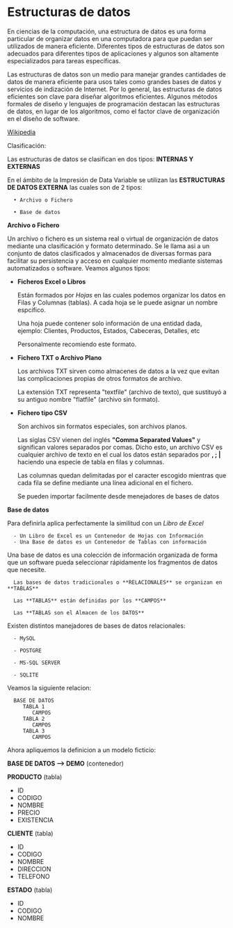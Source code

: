 # Estructuras de datos

En ciencias de la computación, una estructura de datos es una forma particular de organizar datos en una computadora para que puedan ser utilizados 
de manera eficiente. Diferentes tipos de estructuras de datos son adecuados para diferentes tipos de aplicaciones y algunos son altamente especializados 
para tareas específicas. 

Las estructuras de datos son un medio para manejar grandes cantidades de datos de manera eficiente para usos tales como grandes bases de datos y servicios 
de indización de Internet. Por lo general, las estructuras de datos eficientes son clave para diseñar algoritmos eficientes. Algunos métodos formales de 
diseño y lenguajes de programación destacan las estructuras de datos, en lugar de los algoritmos, como el factor clave de organización en el diseño de software.

[Wikipedia](https://es.wikipedia.org/wiki/Estructura_de_datos)

Clasificación:

   Las estructuras de datos se clasifican en dos tipos: **INTERNAS Y EXTERNAS**
            
   En el ámbito de la Impresión de Data Variable se utilizan las **ESTRUCTURAS DE DATOS EXTERNA** las cuales son de 2 tipos:

      • Archivo o Fichero 
  
      • Base de datos
  
**Archivo o Fichero** 

  Un archivo o fichero es un sistema real o virtual de organización de datos mediante una clasificación y formato determinado. Se le
  llama asi a un conjunto de datos clasificados y almacenados de diversas formas para facilitar su persistencia y acceso en cualquier 
  momento mediante sistemas automatizados o software. Veamos algunos tipos:
     
  - **Ficheros Excel o Libros** 
        
     Están formados por *Hojas* en las cuales podemos organizar los datos en Filas y Columnas (tablas). 
     A cada hoja se le puede asignar un nombre espcifico. 

     Una hoja puede contener solo información de una entidad dada, ejemplo: Clientes, Productos, Estados, Cabeceras, Detalles, etc
     
     Personalmente recomiendo este formato.
     
  - **Fichero TXT o Archivo Plano**
           
       Los archivos TXT sirven como almacenes de datos a la vez que evitan las complicaciones propias de otros formatos de archivo.
         
       La extensión TXT representa "textfile" (archivo de texto), que sustituyó a su antiguo nombre "flatfile" (archivo sin formato).

  - **Fichero tipo CSV**
    
       Son archivos sin formatos especiales, son archivos planos.

       Las siglas CSV vienen del inglés **"Comma Separated Values"** y significan valores separados por comas. Dicho esto, un archivo CSV 
       es cualquier archivo de texto en el cual los datos están separados por **\, ; |** haciendo una especie de tabla en filas y columnas. 

       Las columnas quedan delimitadas por el caracter escogido mientras que cada fila se define mediante una línea adicional en el fichero. 
        
       Se pueden importar facilmente desde menejadores de bases de datos
            
**Base de datos** 

   Para definirla aplica perfectamente la similitud con un *Libro de Excel*
   
      - Un Libro de Excel es un Contenedor de Hojas con Información
      - Una Base de datos es un Contenedor de Tablas con información

   Una base de datos es una colección de información organizada de forma que un software pueda seleccionar rápidamente los fragmentos de datos que 
   necesite. 
   
      Las bases de datos tradicionales o **RELACIONALES** se organizan en **TABLAS** 
      
      Las **TABLAS** están definidas por los **CAMPOS**
   
      Las **TABLAS son el Almacen de los DATOS**

   Existen distintos manejadores de bases de datos relacionales:
   
      - MySQL
      
      - POSTGRE
      
      - MS-SQL SERVER
      
      - SQLITE
      
   Veamos la siguiente relacion:
   
      BASE DE DATOS      
         TABLA 1         
            CAMPOS
         TABLA 2
            CAMPOS
         TABLA 3
            CAMPOS
      
   Ahora apliquemos la definicion a un modelo ficticio:
   
   **BASE DE DATOS --> DEMO** (contenedor)  
      
   **PRODUCTO**  (tabla)
   - ID   
   - CODIGO   
   - NOMBRE   
   - PRECIO     
   - EXISTENCIA           
      
   **CLIENTE**  (tabla)
   - ID  
   - CODIGO  
   - NOMBRE  
   - DIRECCION  
   - TELEFONO  
           
   **ESTADO**  (tabla)
   - ID  
   - CODIGO  
   - NOMBRE  
           
  
